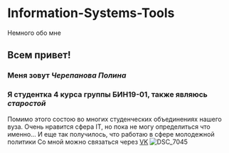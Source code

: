 # Information-Systems-Tools
Немного обо мне
## Всем привет!
### Меня зовут *Черепанова Полина* 
### Я студентка 4 курса группы БИН19-01, также являюсь *старостой*
Помимо этого состою во многих студенческих объединениях нашего вуза. 
Очень нравится сфера IT, но пока не могу определиться что именно...
И еще так получилось, что работаю в сфере молодежной политики
Со мной можно связаться через [VK](https://vk.com/chepolina_1)
![DSC_7045](https://user-images.githubusercontent.com/112740265/188254485-56ddaf41-53ec-40b1-81a2-9c2f671d2590.jpg)
